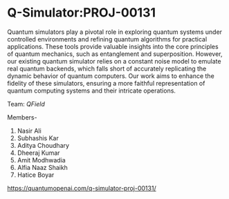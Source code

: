 # Q-Simulator:PROJ-00131

Quantum simulators play a pivotal role in exploring quantum systems under controlled environments and refining quantum algorithms for practical applications. These tools provide valuable insights into the core principles of quantum mechanics, such as entanglement and superposition. However, our existing quantum simulator relies on a constant noise model to emulate real quantum backends, which falls short of accurately replicating the dynamic behavior of quantum computers. Our work aims to enhance the fidelity of these simulators, ensuring a more faithful representation of quantum computing systems and their intricate operations.

Team: *QField*

Members-

1. Nasir Ali
2. Subhashis Kar
3. Aditya Choudhary
4. Dheeraj Kumar
5. Amit Modhwadia 
6. Alfia Naaz Shaikh
7. Hatice Boyar



https://quantumopenai.com/q-simulator-proj-00131/
